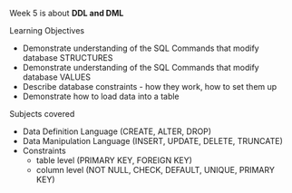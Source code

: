 Week 5 is about **DDL and DML**

Learning Objectives
- Demonstrate understanding of the SQL Commands that modify database STRUCTURES
- Demonstrate understanding of the SQL Commands that modify database VALUES
- Describe database constraints - how they work, how to set them up
- Demonstrate how to load data into a table

Subjects covered
- Data Definition Language (CREATE, ALTER, DROP)
- Data Manipulation Language (INSERT, UPDATE, DELETE, TRUNCATE)
- Constraints 
  - table level (PRIMARY KEY, FOREIGN KEY)
  - column level (NOT NULL, CHECK, DEFAULT, UNIQUE, PRIMARY KEY)
